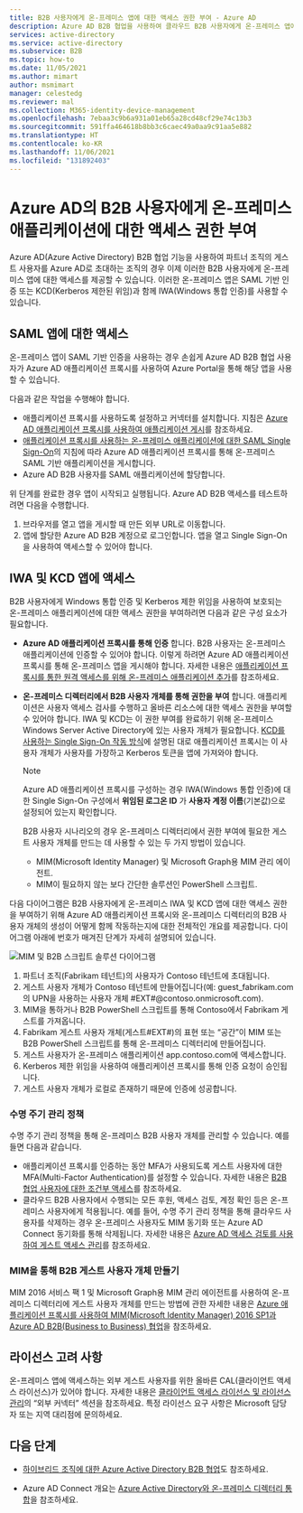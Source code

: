 ```yaml
---
title: B2B 사용자에게 온-프레미스 앱에 대한 액세스 권한 부여 - Azure AD
description: Azure AD B2B 협업을 사용하여 클라우드 B2B 사용자에게 온-프레미스 앱에 대한 액세스 권한을 부여하는 방법을 보여 줍니다.
services: active-directory
ms.service: active-directory
ms.subservice: B2B
ms.topic: how-to
ms.date: 11/05/2021
ms.author: mimart
author: msmimart
manager: celestedg
ms.reviewer: mal
ms.collection: M365-identity-device-management
ms.openlocfilehash: 7ebaa3c9b6a931a01eb65a28cd48cf29e74c13b3
ms.sourcegitcommit: 591ffa464618b8bb3c6caec49a0aa9c91aa5e882
ms.translationtype: HT
ms.contentlocale: ko-KR
ms.lasthandoff: 11/06/2021
ms.locfileid: "131892403"
---
```

# <a name="grant-b2b-users-in-azure-ad-access-to-your-on-premises-applications"></a>Azure AD의 B2B 사용자에게 온-프레미스 애플리케이션에 대한 액세스 권한 부여

Azure AD(Azure Active Directory) B2B 협업 기능을 사용하여 파트너 조직의 게스트 사용자를 Azure AD로 초대하는 조직의 경우 이제 이러한 B2B 사용자에게 온-프레미스 앱에 대한 액세스를 제공할 수 있습니다. 이러한 온-프레미스 앱은 SAML 기반 인증 또는 KCD(Kerberos 제한된 위임)과 함께 IWA(Windows 통합 인증)를 사용할 수 있습니다.

## <a name="access-to-saml-apps"></a>SAML 앱에 대한 액세스

온-프레미스 앱이 SAML 기반 인증을 사용하는 경우 손쉽게 Azure AD B2B 협업 사용자가 Azure AD 애플리케이션 프록시를 사용하여 Azure Portal을 통해 해당 앱을 사용할 수 있습니다.

다음과 같은 작업을 수행해야 합니다.

- 애플리케이션 프록시를 사용하도록 설정하고 커넥터를 설치합니다. 지침은 [Azure AD 애플리케이션 프록시를 사용하여 애플리케이션 게시](../app-proxy/application-proxy-add-on-premises-application.md)를 참조하세요.
- [애플리케이션 프록시를 사용하는 온-프레미스 애플리케이션에 대한 SAML Single Sign-On](../app-proxy/application-proxy-configure-single-sign-on-on-premises-apps.md)의 지침에 따라 Azure AD 애플리케이션 프록시를 통해 온-프레미스 SAML 기반 애플리케이션을 게시합니다.
- Azure AD B2B 사용자를 SAML 애플리케이션에 할당합니다.

위 단계를 완료한 경우 앱이 시작되고 실행됩니다. Azure AD B2B 액세스를 테스트하려면 다음을 수행합니다.
1.  브라우저를 열고 앱을 게시할 때 만든 외부 URL로 이동합니다.
2.  앱에 할당한 Azure AD B2B 계정으로 로그인합니다. 앱을 열고 Single Sign-On을 사용하여 액세스할 수 있어야 합니다.

## <a name="access-to-iwa-and-kcd-apps"></a>IWA 및 KCD 앱에 액세스

B2B 사용자에게 Windows 통합 인증 및 Kerberos 제한 위임을 사용하여 보호되는 온-프레미스 애플리케이션에 대한 액세스 권한을 부여하려면 다음과 같은 구성 요소가 필요합니다.

- **Azure AD 애플리케이션 프록시를 통해 인증** 합니다. B2B 사용자는 온-프레미스 애플리케이션에 인증할 수 있어야 합니다. 이렇게 하려면 Azure AD 애플리케이션 프록시를 통해 온-프레미스 앱을 게시해야 합니다. 자세한 내용은 [애플리케이션 프록시를 통한 원격 액세스를 위해 온-프레미스 애플리케이션 추가](../app-proxy/application-proxy-add-on-premises-application.md)를 참조하세요.
- **온-프레미스 디렉터리에서 B2B 사용자 개체를 통해 권한을 부여** 합니다. 애플리케이션은 사용자 액세스 검사를 수행하고 올바른 리소스에 대한 액세스 권한을 부여할 수 있어야 합니다. IWA 및 KCD는 이 권한 부여를 완료하기 위해 온-프레미스 Windows Server Active Directory에 있는 사용자 개체가 필요합니다. [KCD를 사용하는 Single Sign-On 작동 방식](../app-proxy/application-proxy-configure-single-sign-on-with-kcd.md#how-single-sign-on-with-kcd-works)에 설명된 대로 애플리케이션 프록시는 이 사용자 개체가 사용자를 가장하고 Kerberos 토큰을 앱에 가져와야 합니다. 

   > [!NOTE]
   > Azure AD 애플리케이션 프록시를 구성하는 경우 IWA(Windows 통합 인증)에 대한 Single Sign-On 구성에서 **위임된 로그온 ID** 가 **사용자 계정 이름**(기본값)으로 설정되어 있는지 확인합니다.

   B2B 사용자 시나리오의 경우 온-프레미스 디렉터리에서 권한 부여에 필요한 게스트 사용자 개체를 만드는 데 사용할 수 있는 두 가지 방법이 있습니다.

   - MIM(Microsoft Identity Manager) 및 Microsoft Graph용 MIM 관리 에이전트.
   - MIM이 필요하지 않는 보다 간단한 솔루션인 PowerShell 스크립트.

다음 다이어그램은 B2B 사용자에게 온-프레미스 IWA 및 KCD 앱에 대한 액세스 권한을 부여하기 위해 Azure AD 애플리케이션 프록시와 온-프레미스 디렉터리의 B2B 사용자 개체의 생성이 어떻게 함께 작동하는지에 대한 전체적인 개요를 제공합니다. 다이어그램 아래에 번호가 매겨진 단계가 자세히 설명되어 있습니다.

![MIM 및 B2B 스크립트 솔루션 다이어그램](media/hybrid-cloud-to-on-premises/MIMScriptSolution.PNG)

1.  파트너 조직(Fabrikam 테넌트)의 사용자가 Contoso 테넌트에 초대됩니다.
2.  게스트 사용자 개체가 Contoso 테넌트에 만들어집니다(예: guest_fabrikam.com의 UPN을 사용하는 사용자 개체 #EXT#@contoso.onmicrosoft.com).
3.  MIM을 통하거나 B2B PowerShell 스크립트를 통해 Contoso에서 Fabrikam 게스트를 가져옵니다.
4.  Fabrikam 게스트 사용자 개체(게스트#EXT#)의 표현 또는 “공간”이 MIM 또는 B2B PowerShell 스크립트를 통해 온-프레미스 디렉터리에 만들어집니다.
5.  게스트 사용자가 온-프레미스 애플리케이션 app.contoso.com에 액세스합니다.
6.  Kerberos 제한 위임을 사용하여 애플리케이션 프록시를 통해 인증 요청이 승인됩니다. 
7.  게스트 사용자 개체가 로컬로 존재하기 때문에 인증에 성공합니다.

### <a name="lifecycle-management-policies"></a>수명 주기 관리 정책

수명 주기 관리 정책을 통해 온-프레미스 B2B 사용자 개체를 관리할 수 있습니다. 예를 들면 다음과 같습니다.

- 애플리케이션 프록시를 인증하는 동안 MFA가 사용되도록 게스트 사용자에 대한 MFA(Multi-Factor Authentication)를 설정할 수 있습니다. 자세한 내용은 [B2B 협업 사용자에 대한 조건부 액세스](conditional-access.md)를 참조하세요.
- 클라우드 B2B 사용자에서 수행되는 모든 후원, 액세스 검토, 계정 확인 등은 온-프레미스 사용자에게 적용됩니다. 예를 들어, 수명 주기 관리 정책을 통해 클라우드 사용자를 삭제하는 경우 온-프레미스 사용자도 MIM 동기화 또는 Azure AD Connect 동기화를 통해 삭제됩니다. 자세한 내용은 [Azure AD 액세스 검토를 사용하여 게스트 액세스 관리](../governance/manage-guest-access-with-access-reviews.md)를 참조하세요.

### <a name="create-b2b-guest-user-objects-through-mim"></a>MIM을 통해 B2B 게스트 사용자 개체 만들기

MIM 2016 서비스 팩 1 및 Microsoft Graph용 MIM 관리 에이전트를 사용하여 온-프레미스 디렉터리에 게스트 사용자 개체를 만드는 방법에 관한 자세한 내용은 [Azure 애플리케이션 프록시를 사용하여 MIM(Microsoft Identity Manager) 2016 SP1과 Azure AD B2B(Business to Business) 협업](/microsoft-identity-manager/microsoft-identity-manager-2016-graph-b2b-scenario)을 참조하세요.

## <a name="license-considerations"></a>라이선스 고려 사항

온-프레미스 앱에 액세스하는 외부 게스트 사용자를 위한 올바른 CAL(클라이언트 액세스 라이선스)가 있어야 합니다. 자세한 내용은 [클라이언트 액세스 라이선스 및 라이선스 관리](https://www.microsoft.com/licensing/product-licensing/client-access-license.aspx)의 “외부 커넥터” 섹션을 참조하세요. 특정 라이선스 요구 사항은 Microsoft 담당자 또는 지역 대리점에 문의하세요.

## <a name="next-steps"></a>다음 단계

- [하이브리드 조직에 대한 Azure Active Directory B2B 협업](hybrid-organizations.md)도 참조하세요.

- Azure AD Connect 개요는 [Azure Active Directory와 온-프레미스 디렉터리 통합](../hybrid/whatis-hybrid-identity.md)을 참조하세요.
